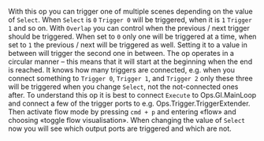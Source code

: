 With this op you can trigger one of multiple scenes depending on the value of `Select`. When `Select` is `0` `Trigger 0` will be triggered, when it is `1` `Trigger 1` and so on.
With `Overlap` you can control when the previous / next trigger should be triggered. When set to `0` only one will be triggered at a time, when set to `1` the previous / next will be triggered as well. Setting it to a value in between will trigger the second one in between.
The op operates in a circular manner – this means that it will start at the beginning when the end is reached.
It knows how many triggers are connected, e.g. when you connect something to `Trigger 0`, `Trigger 1`, and `Trigger 2` only these three will be triggered when you change `Select`, not the not-connected ones after.
To understand this op it is best to connect `Execute` to Ops.Gl.MainLoop and connect a few of the trigger ports to e.g. Ops.Trigger.TriggerExtender. Then activate flow mode by pressing `cmd + p` and entering «flow» and choosing «toggle flow visualisation». When changing the value of `Select` now you will see which output ports are triggered and which are not.
